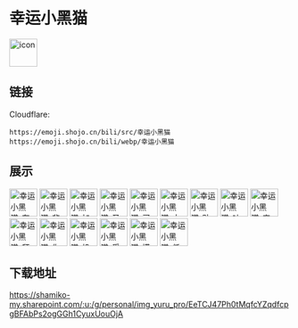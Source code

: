 # 幸运小黑猫
<img src="https://emoji.shojo.cn/bili/src/幸运小黑猫/icon.png" width="50" height="50" alt="icon">

## 链接
Cloudflare:
```
https://emoji.shojo.cn/bili/src/幸运小黑猫
https://emoji.shojo.cn/bili/webp/幸运小黑猫
```
## 展示
<img src="https://emoji.shojo.cn/bili/src/幸运小黑猫/幸运小黑猫-有想法了.png" width="50" height="50" alt="幸运小黑猫-有想法了">
<img src="https://emoji.shojo.cn/bili/src/幸运小黑猫/幸运小黑猫-非常生气.png" width="50" height="50" alt="幸运小黑猫-非常生气">
<img src="https://emoji.shojo.cn/bili/src/幸运小黑猫/幸运小黑猫-加油哇.png" width="50" height="50" alt="幸运小黑猫-加油哇">
<img src="https://emoji.shojo.cn/bili/src/幸运小黑猫/幸运小黑猫-圣光.png" width="50" height="50" alt="幸运小黑猫-圣光">
<img src="https://emoji.shojo.cn/bili/src/幸运小黑猫/幸运小黑猫-买买买.png" width="50" height="50" alt="幸运小黑猫-买买买">
<img src="https://emoji.shojo.cn/bili/src/幸运小黑猫/幸运小黑猫-大吃特吃.png" width="50" height="50" alt="幸运小黑猫-大吃特吃">
<img src="https://emoji.shojo.cn/bili/src/幸运小黑猫/幸运小黑猫-贴贴.png" width="50" height="50" alt="幸运小黑猫-贴贴">
<img src="https://emoji.shojo.cn/bili/src/幸运小黑猫/幸运小黑猫-吐魂.png" width="50" height="50" alt="幸运小黑猫-吐魂">
<img src="https://emoji.shojo.cn/bili/src/幸运小黑猫/幸运小黑猫-害羞.png" width="50" height="50" alt="幸运小黑猫-害羞">
<img src="https://emoji.shojo.cn/bili/src/幸运小黑猫/幸运小黑猫-拜拜.png" width="50" height="50" alt="幸运小黑猫-拜拜">
<img src="https://emoji.shojo.cn/bili/src/幸运小黑猫/幸运小黑猫-你醒啦.png" width="50" height="50" alt="幸运小黑猫-你醒啦">
<img src="https://emoji.shojo.cn/bili/src/幸运小黑猫/幸运小黑猫-投降了.png" width="50" height="50" alt="幸运小黑猫-投降了">
<img src="https://emoji.shojo.cn/bili/src/幸运小黑猫/幸运小黑猫-受伤.png" width="50" height="50" alt="幸运小黑猫-受伤">
<img src="https://emoji.shojo.cn/bili/src/幸运小黑猫/幸运小黑猫-摸鱼.png" width="50" height="50" alt="幸运小黑猫-摸鱼">
<img src="https://emoji.shojo.cn/bili/src/幸运小黑猫/幸运小黑猫-低落ing.png" width="50" height="50" alt="幸运小黑猫-低落ing">

## 下载地址

https://shamiko-my.sharepoint.com/:u:/g/personal/img_yuru_pro/EeTCJ47Ph0tMqfcYZqdfcpgBFAbPs2ogGGh1CyuxUouOjA